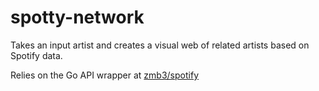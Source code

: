 # spotty-network
Takes an input artist and creates a visual web of related artists based on Spotify data. 

Relies on the Go API wrapper at [zmb3/spotify](https://github.com/zmb3/spotify)
